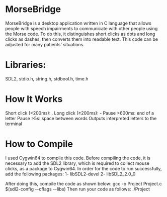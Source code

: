 # MorseBridge
MorseBridge is a desktop application written in C language that allows people with speech impairments to communicate with other people using the Morse code. To do this, it distinguishes short clicks as dots and long clicks as dashes, then converts them into readable text. This code can be adjusted for many patients' situations.

# Libraries:
SDL2, stdio.h, string.h, stdbool.h, time.h

# How It Works
Short click (<200ms): .
Long click (≥200ms): -
Pause >600ms: end of a letter
Pause >5s: space between words
Outputs interpreted letters to the terminal

#  How to Compile
I used Cygwin64 to compile this code. Before compiling the code, it is necessary to add the SDL2 library, which is required to collect mouse clicks, as a package to Cygwin64. In order for the code to run successfully, add the following packages:
1- libSDL2-devel
2- libSDL2_2.0_0


After doing this, compile the code as shown below:
gcc -o Project Project.c $(sdl2-config --cflags --libs)
Then run your code as follows:
./Project

